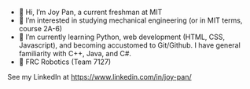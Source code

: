 - 👋 Hi, I’m Joy Pan, a current freshman at MIT
- 👀 I’m interested in studying mechanical engineering (or in MIT terms, course 2A-6)
- 🌱 I’m currently learning Python, web development (HTML, CSS, Javascript), and becoming accustomed to Git/Github. I have general familiarity with C++, Java, and C#.
- 🤖 FRC Robotics (Team 7127)

See my LinkedIn at https://www.linkedin.com/in/joy-pan/

<!---
joypan1/joypan1 is a ✨ special ✨ repository because its `README.md` (this file) appears on your GitHub profile.
You can click the Preview link to take a look at your changes.
--->
